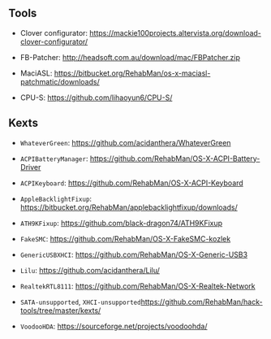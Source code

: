 ## Tools

- Clover configurator: https://mackie100projects.altervista.org/download-clover-configurator/

- FB-Patcher: http://headsoft.com.au/download/mac/FBPatcher.zip

- MaciASL: https://bitbucket.org/RehabMan/os-x-maciasl-patchmatic/downloads/

- CPU-S: https://github.com/lihaoyun6/CPU-S/


## Kexts

- `WhateverGreen`: https://github.com/acidanthera/WhateverGreen
- `ACPIBatteryManager`: https://github.com/RehabMan/OS-X-ACPI-Battery-Driver

- `ACPIKeyboard`: https://github.com/RehabMan/OS-X-ACPI-Keyboard
- `AppleBacklightFixup`: https://bitbucket.org/RehabMan/applebacklightfixup/downloads/
- `ATH9KFixup`: https://github.com/black-dragon74/ATH9KFixup
- `FakeSMC`: https://github.com/RehabMan/OS-X-FakeSMC-kozlek
- `GenericUSBXHCI`: https://github.com/RehabMan/OS-X-Generic-USB3
- `Lilu`: https://github.com/acidanthera/Lilu/
- `RealtekRTL8111`: https://github.com/RehabMan/OS-X-Realtek-Network
- `SATA-unsupported`, `XHCI-unsupported`https://github.com/RehabMan/hack-tools/tree/master/kexts/
- `VoodooHDA`: https://sourceforge.net/projects/voodoohda/

